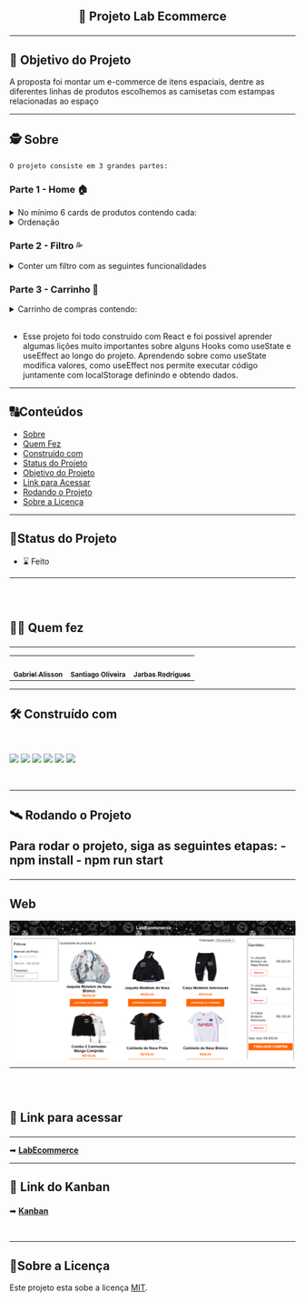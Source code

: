 <h2 align="center">
    <br>
    <p align="center" style="font-weight: bold;">🚀 Projeto Lab Ecommerce
<p>
</h2>

---
## 🎯 Objetivo do Projeto

   <p> A proposta foi montar um e-commerce de itens espaciais, dentre as diferentes linhas de produtos escolhemos as camisetas com estampas relacionadas ao espaço<p>
  
    
---
    
## 🕵 Sobre
    O projeto consiste em 3 grandes partes:

### Parte 1 - Home 🏠
<details> 
<summary>No mínimo 6 cards de produtos contendo cada:</summary>

- Imagem do produto

- Nome do produto

- Valor do produto

- Botão que permita adicioná-los ao carrinho

- Mostrar todos os produtos
</details>
<details>
<summary>Ordenação</summary>

- Possibilidade de ordenar todos os produtos por ordem crescente

- Possibilidade de ordenar todos os produtos por ordem decrescente

- Possibilidade de ordenar juntamente com o Filtro
</details>

### Parte 2 - Filtro  💦
<details>
<summary>Conter um filtro com as seguintes funcionalidades</summary>

- Poder Filtrar um produto por valor mínimo

- Poder Filtrar um produto por valor máximo

- Poder Filtrar um produto pelo nome do produto

- Poder Filtrar um produto com os três filtros simultâneos (valor mínimo + valor máximo + nome do produto )
</details>

### Parte 3 -  Carrinho  🛒
<details>
<summary>Carrinho de compras contendo:</summary>
    
- Todos os produtos que foram comprados

- A quantidade de cada produto comprado

- Possibilidade de Remover o produto

- Mostrar o valor total dos produtos corretamente

- Possibilidade de salvar os valores das compras, mesmo quando recarrega a página
</details>
<br/>
 
- Esse projeto foi todo construido com React e foi possivel aprender algumas lições muito importantes sobre alguns Hooks como useState e useEffect ao longo do projeto. Aprendendo sobre como useState modifica valores, como useEffect nos permite executar código juntamente com localStorage definindo e obtendo dados.
    
---
    
##  🔠Conteúdos

   * [Sobre](#sobre)
   * [Quem Fez](#quem-fez)
   * [Construído com](#construido-com)
   * [Status do Projeto](#status-do-projeto)
   * [Objetivo do Projeto](#objetivo-do-projeto)
   * [Link para Acessar](#link-para-acessar)
   * [Rodando o Projeto](#rodando-o-projeto)
   * [Sobre a Licença](#sobre-a-licença)
    
---
    
##  🧭Status do Projeto

 - ⌛ Feito

---
    
<h2>
    <br>
    <p style="font-weight: bold;">👨‍💻 Quem fez</p>
</h2>

---

<table>
  <tr>
    <td align="center"><a href="https://github.com/gans92"><img style="border-radius: 50%;" src="https://unavatar.io/github/gans92" width="100px;" alt=""/><br /><sub><b>Gabriel Alisson</b></sub></a><br /></td>    
    <td align="center"><a href="https://github.com/SantiagoOliveira22"><img style="border-radius: 50%;" src="https://unavatar.io/github/SantiagoOliveira22" width="100px;" alt=""/><br /><sub><b>Santiago Oliveira</b></sub></a><br /></td> 
    <td align="center"><a href="https://github.com/jarbasmarinho33"><img style="border-radius: 50%;" src="https://unavatar.io/github/jarbasmarinho33" width="100px;" alt=""/><br /><sub><b>Jarbas Rodrigues</b></sub></a><br /></td> 
  </tr>
</table>
 
---
    
## 🛠️ Construído com
<br>
<p>
<img witdh="40px" height="40px" src="https://raw.githubusercontent.com/styled-components/brand/master/styled-components.png">
<img witdh="40px" height="40px" src="https://upload.wikimedia.org/wikipedia/commons/thumb/a/a7/React-icon.svg/1200px-React-icon.svg.png"> 
<img witdh="40px" height="40px" src="https://user-images.githubusercontent.com/98292838/163856370-844eb1b7-11f6-48cd-abec-21c1da4b38b4.png">
<img witdh="40px" height="40px" src="https://user-images.githubusercontent.com/98292838/163856432-c20873d2-9b31-412e-92e9-a1f6c609b40c.png">
<img witdh="40px" height="40px" src="https://user-images.githubusercontent.com/98292838/163856484-18282144-9061-42ee-9691-66c6454b362f.png">
<img witdh="40px" height="40px" src="https://user-images.githubusercontent.com/98292838/163856535-00dbc8fe-e415-4fa3-8d81-50975fb8839c.png">
</p>
<br>

---

<h2>
    <p style="font-weight: bold;"> 🛰 Rodando o Projeto</p>
    <p>Para rodar o projeto, siga as seguintes etapas:
- npm install
- npm run start
</h2>

---

## Web

<p align="center" style="display: flex; align-items: flex-start; justify-content: center;">
     <img src="./public/projeto.png">

---
    
<h2>
    <br>
    <p style="font-weight: bold;">🔗 Link para acessar</p>
</h2>

---

➡ **[LabEcommerce](https://ossified-machine.surge.sh/)**

---

<h2>
    <p style="font-weight: bold;">🔗 Link do Kanban</p>
</h2>

➡ **[Kanban](https://trello.com/b/l7NmPTQk/projeto-labecommerce)**

<br>

---

## 📝Sobre a Licença

Este projeto esta sobe a licença [MIT](./LICENSE).

